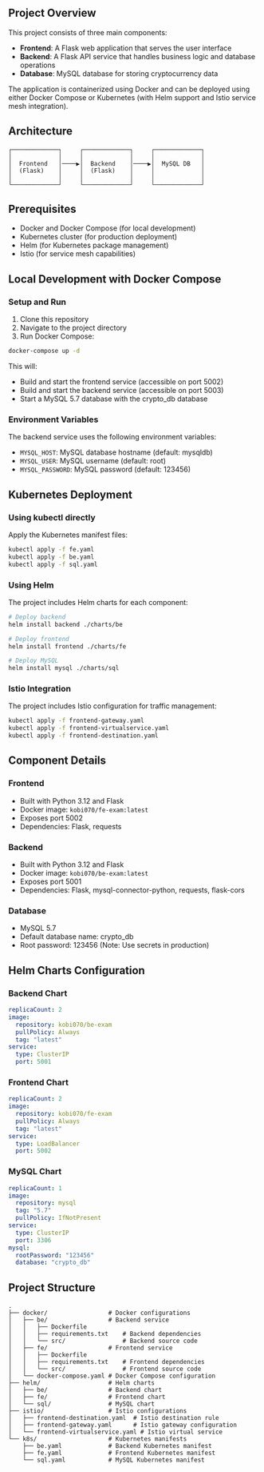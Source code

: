 ## Project Overview

This project consists of three main components:
- **Frontend**: A Flask web application that serves the user interface
- **Backend**: A Flask API service that handles business logic and database operations
- **Database**: MySQL database for storing cryptocurrency data

The application is containerized using Docker and can be deployed using either Docker Compose or Kubernetes (with Helm support and Istio service mesh integration).

## Architecture

```
┌─────────────┐     ┌─────────────┐     ┌─────────────┐
│             │     │             │     │             │
│  Frontend   │────▶│  Backend    │────▶│  MySQL DB   │
│  (Flask)    │     │  (Flask)    │     │             │
│             │     │             │     │             │
└─────────────┘     └─────────────┘     └─────────────┘
```

## Prerequisites

- Docker and Docker Compose (for local development)
- Kubernetes cluster (for production deployment)
- Helm (for Kubernetes package management)
- Istio (for service mesh capabilities)

## Local Development with Docker Compose

### Setup and Run

1. Clone this repository
2. Navigate to the project directory
3. Run Docker Compose:

```bash
docker-compose up -d
```

This will:
- Build and start the frontend service (accessible on port 5002)
- Build and start the backend service (accessible on port 5003)
- Start a MySQL 5.7 database with the crypto_db database

### Environment Variables

The backend service uses the following environment variables:
- `MYSQL_HOST`: MySQL database hostname (default: mysqldb)
- `MYSQL_USER`: MySQL username (default: root)
- `MYSQL_PASSWORD`: MySQL password (default: 123456)

## Kubernetes Deployment

### Using kubectl directly

Apply the Kubernetes manifest files:

```bash
kubectl apply -f fe.yaml
kubectl apply -f be.yaml
kubectl apply -f sql.yaml
```

### Using Helm

The project includes Helm charts for each component:

```bash
# Deploy backend
helm install backend ./charts/be

# Deploy frontend
helm install frontend ./charts/fe

# Deploy MySQL
helm install mysql ./charts/sql
```

### Istio Integration

The project includes Istio configuration for traffic management:

```bash
kubectl apply -f frontend-gateway.yaml
kubectl apply -f frontend-virtualservice.yaml
kubectl apply -f frontend-destination.yaml
```

## Component Details

### Frontend

- Built with Python 3.12 and Flask
- Docker image: `kobi070/fe-exam:latest`
- Exposes port 5002
- Dependencies: Flask, requests

### Backend

- Built with Python 3.12 and Flask
- Docker image: `kobi070/be-exam:latest`
- Exposes port 5001
- Dependencies: Flask, mysql-connector-python, requests, flask-cors

### Database

- MySQL 5.7
- Default database name: crypto_db
- Root password: 123456 (Note: Use secrets in production)

## Helm Charts Configuration

### Backend Chart

```yaml
replicaCount: 2
image:
  repository: kobi070/be-exam
  pullPolicy: Always
  tag: "latest"
service:
  type: ClusterIP
  port: 5001
```

### Frontend Chart

```yaml
replicaCount: 2
image:
  repository: kobi070/fe-exam
  pullPolicy: Always
  tag: "latest"
service:
  type: LoadBalancer
  port: 5002
```

### MySQL Chart

```yaml
replicaCount: 1
image:
  repository: mysql
  tag: "5.7"
  pullPolicy: IfNotPresent
service:
  type: ClusterIP
  port: 3306
mysql:
  rootPassword: "123456"
  database: "crypto_db"
```

## Project Structure

```
.
├── docker/                 # Docker configurations
│   ├── be/                 # Backend service
│   │   ├── Dockerfile          
│   │   ├── requirements.txt    # Backend dependencies
│   │   └── src/                # Backend source code
│   ├── fe/                 # Frontend service
│   │   ├── Dockerfile          
│   │   ├── requirements.txt    # Frontend dependencies
│   │   └── src/                # Frontend source code
│   └── docker-compose.yaml # Docker Compose configuration
├── helm/                   # Helm charts
│   ├── be/                 # Backend chart
│   ├── fe/                 # Frontend chart
│   └── sql/                # MySQL chart
├── istio/                  # Istio configurations
│   ├── frontend-destination.yaml  # Istio destination rule
│   ├── frontend-gateway.yaml      # Istio gateway configuration
│   └── frontend-virtualservice.yaml # Istio virtual service
└── k8s/                    # Kubernetes manifests
    ├── be.yaml             # Backend Kubernetes manifest
    ├── fe.yaml             # Frontend Kubernetes manifest
    └── sql.yaml            # MySQL Kubernetes manifest
```
